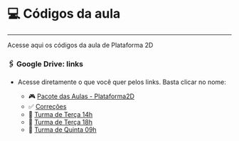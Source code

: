 # 💻 Códigos da aula
---
Acesse aqui os códigos da aula de Plataforma 2D

### 🖇️ Google Drive: links
- Acesse diretamente o que você quer pelos links. Basta clicar no nome:

  
  - 🎮 <a href = "https://drive.google.com/drive/folders/1_kDajI_jzQUWC6wCOo6FAUjZ2GOz1wOm" >Pacote das Aulas - Plataforma2D</a> 
  -  ✅ <a href = "https://drive.google.com/drive/folders/1gDbro7uTf8e-h5kiu02f_uJqf7clykK7">Correções</a>
  - 📕 <a href = "https://drive.google.com/drive/folders/1fJ-tgJG5kNxqeLvZNdnprghCSALupzv0"> Turma de Terça 14h</a>
  - 📘 <a href = "https://drive.google.com/drive/folders/1_N_Mj34wmPz0DdaUeFor0hYDvajeozPV"> Turma de Terça 18h</a>
  - 📗 <a href = "https://drive.google.com/drive/folders/1LQIgAdEOBt1vCRzHhPn6Y1Xta9_gGtHQ"> Turma de Quinta 09h</a>

